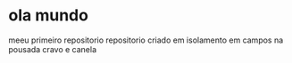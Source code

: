 # ola mundo
 meeu primeiro repositorio
  repositorio criado  em isolamento
  em campos
  na pousada cravo e canela
  

